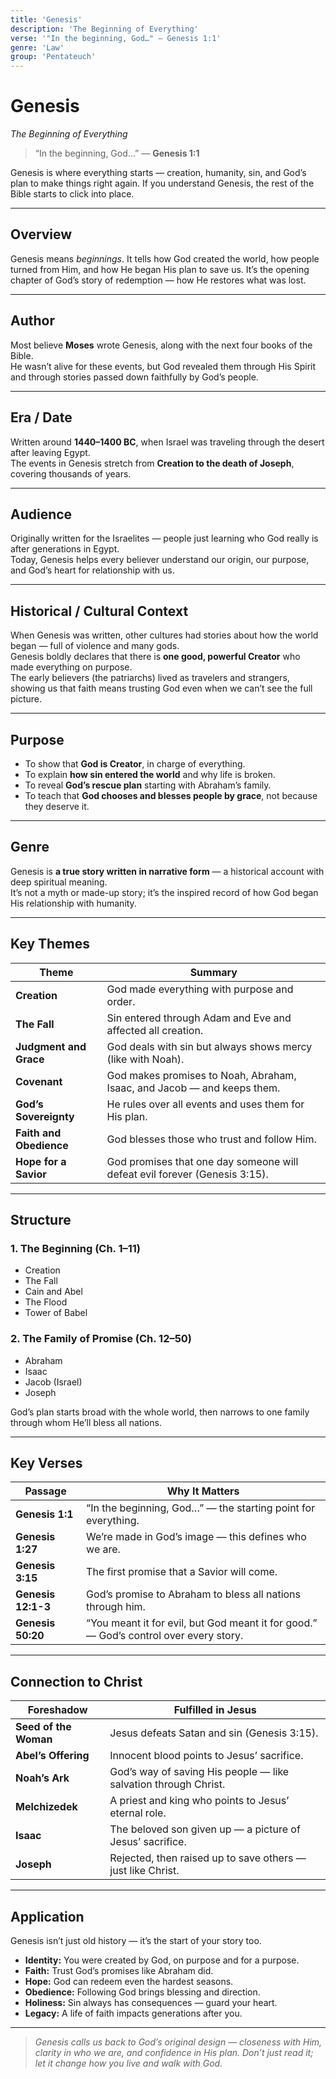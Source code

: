 ```yaml
---
title: 'Genesis'
description: 'The Beginning of Everything'
verse: '"In the beginning, God…" — Genesis 1:1'
genre: 'Law'
group: 'Pentateuch'
---
```

# Genesis  
*The Beginning of Everything*

> “In the beginning, God…” — **Genesis 1:1**

Genesis is where everything starts — creation, humanity, sin, and God’s plan to make things right again. If you understand Genesis, the rest of the Bible starts to click into place.

---

## Overview  
Genesis means *beginnings*. It tells how God created the world, how people turned from Him, and how He began His plan to save us. It’s the opening chapter of God’s story of redemption — how He restores what was lost.

---

## Author  
Most believe **Moses** wrote Genesis, along with the next four books of the Bible.  
He wasn’t alive for these events, but God revealed them through His Spirit and through stories passed down faithfully by God’s people.

---

## Era / Date  
Written around **1440–1400 BC**, when Israel was traveling through the desert after leaving Egypt.  
The events in Genesis stretch from **Creation to the death of Joseph**, covering thousands of years.

---

## Audience  
Originally written for the Israelites — people just learning who God really is after generations in Egypt.  
Today, Genesis helps every believer understand our origin, our purpose, and God’s heart for relationship with us.

---

## Historical / Cultural Context  
When Genesis was written, other cultures had stories about how the world began — full of violence and many gods.  
Genesis boldly declares that there is **one good, powerful Creator** who made everything on purpose.  
The early believers (the patriarchs) lived as travelers and strangers, showing us that faith means trusting God even when we can’t see the full picture.

---

## Purpose  
- To show that **God is Creator**, in charge of everything.  
- To explain **how sin entered the world** and why life is broken.  
- To reveal **God’s rescue plan** starting with Abraham’s family.  
- To teach that **God chooses and blesses people by grace**, not because they deserve it.

---

## Genre  
Genesis is **a true story written in narrative form** — a historical account with deep spiritual meaning.  
It’s not a myth or made-up story; it’s the inspired record of how God began His relationship with humanity.

---

## Key Themes  

| Theme | Summary |
|-------|----------|
| **Creation** | God made everything with purpose and order. |
| **The Fall** | Sin entered through Adam and Eve and affected all creation. |
| **Judgment and Grace** | God deals with sin but always shows mercy (like with Noah). |
| **Covenant** | God makes promises to Noah, Abraham, Isaac, and Jacob — and keeps them. |
| **God’s Sovereignty** | He rules over all events and uses them for His plan. |
| **Faith and Obedience** | God blesses those who trust and follow Him. |
| **Hope for a Savior** | God promises that one day someone will defeat evil forever (Genesis 3:15). |

---

## Structure  

### 1. The Beginning (Ch. 1–11)
- Creation  
- The Fall  
- Cain and Abel  
- The Flood  
- Tower of Babel  

### 2. The Family of Promise (Ch. 12–50)
- Abraham  
- Isaac  
- Jacob (Israel)  
- Joseph  

God’s plan starts broad with the whole world, then narrows to one family through whom He’ll bless all nations.

---

## Key Verses  

| Passage | Why It Matters |
|----------|----------------|
| **Genesis 1:1** | “In the beginning, God…” — the starting point for everything. |
| **Genesis 1:27** | We’re made in God’s image — this defines who we are. |
| **Genesis 3:15** | The first promise that a Savior will come. |
| **Genesis 12:1-3** | God’s promise to Abraham to bless all nations through him. |
| **Genesis 50:20** | “You meant it for evil, but God meant it for good.” — God’s control over every story. |

---

## Connection to Christ  

| Foreshadow | Fulfilled in Jesus |
|-------------|-------------------|
| **Seed of the Woman** | Jesus defeats Satan and sin (Genesis 3:15). |
| **Abel’s Offering** | Innocent blood points to Jesus’ sacrifice. |
| **Noah’s Ark** | God’s way of saving His people — like salvation through Christ. |
| **Melchizedek** | A priest and king who points to Jesus’ eternal role. |
| **Isaac** | The beloved son given up — a picture of Jesus’ sacrifice. |
| **Joseph** | Rejected, then raised up to save others — just like Christ. |

---

## Application  
Genesis isn’t just old history — it’s the start of your story too.  
- **Identity:** You were created by God, on purpose and for a purpose.  
- **Faith:** Trust God’s promises like Abraham did.  
- **Hope:** God can redeem even the hardest seasons.  
- **Obedience:** Following God brings blessing and direction.  
- **Holiness:** Sin always has consequences — guard your heart.  
- **Legacy:** A life of faith impacts generations after you.  

---

> *Genesis calls us back to God’s original design — closeness with Him, clarity in who we are, and confidence in His plan. Don’t just read it; let it change how you live and walk with God.*
